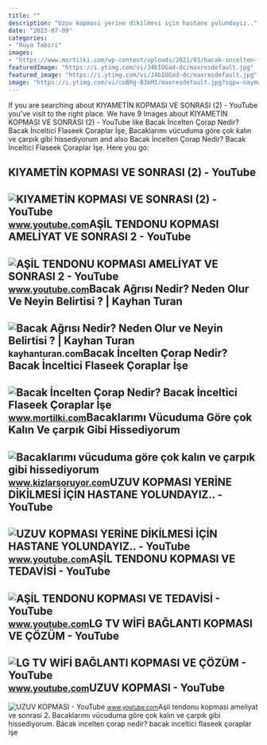 ```yaml
---
title: ""
description: "Uzuv kopmasi yeri̇ne di̇ki̇lmesi̇ i̇çi̇n hastane yolundayiz.."
date: "2023-07-09"
categories:
- "Ruya Tabiri"
images:
- "https://www.mortilki.com/wp-content/uploads/2021/03/bacak-incelten-flaseek-corap-nedir.jpg"
featuredImage: "https://i.ytimg.com/vi/J4bIOGad-dc/maxresdefault.jpg"
featured_image: "https://i.ytimg.com/vi/J4bIOGad-dc/maxresdefault.jpg"
image: "https://i.ytimg.com/vi/coBRg-B3bMI/maxresdefault.jpg?sqp=-oaymwEmCIAKENAF8quKqQMa8AEB-AH-CYAC0AWKAgwIABABGHIgUihBMA8=&amp;rs=AOn4CLByV0uHVKq2JFviTZyyv4bCRG4I1A"
---
```


If you are searching about KIYAMETİN KOPMASI VE SONRASI (2) - YouTube you've visit to the right place. We have 9 Images about KIYAMETİN KOPMASI VE SONRASI (2) - YouTube like Bacak İncelten Çorap Nedir? Bacak İnceltici Flaseek Çoraplar İşe, Bacaklarımı vücuduma göre çok kalın ve çarpık gibi hissediyorum and also Bacak İncelten Çorap Nedir? Bacak İnceltici Flaseek Çoraplar İşe. Here you go:

KIYAMETİN KOPMASI VE SONRASI (2) - YouTube
------------------------------------------

 ![KIYAMETİN KOPMASI VE SONRASI (2) - YouTube](https://i.ytimg.com/vi/J4bIOGad-dc/maxresdefault.jpg) <small>www.youtube.com</small>AŞİL TENDONU KOPMASI AMELİYAT VE SONRASI 2 - YouTube
----------------------------------------------------

 ![AŞİL TENDONU KOPMASI AMELİYAT VE SONRASI 2 - YouTube](https://i.ytimg.com/vi/-IomwthEQhA/maxresdefault.jpg?sqp=-oaymwEmCIAKENAF8quKqQMa8AEB-AGUA4AC0AWKAgwIABABGEAgRihyMA8=&rs=AOn4CLDOHsT2HKxyWRjZIBpuixtMU-Qprg) <small>www.youtube.com</small>Bacak Ağrısı Nedir? Neden Olur Ve Neyin Belirtisi ? | Kayhan Turan
------------------------------------------------------------------

 ![Bacak Ağrısı Nedir? Neden Olur ve Neyin Belirtisi ? | Kayhan Turan](https://kayhanturan.com/wp-content/uploads/asil-tendiniti-ve-asil-tendon-kopmasi-768x441.png) <small>kayhanturan.com</small>Bacak İncelten Çorap Nedir? Bacak İnceltici Flaseek Çoraplar İşe
----------------------------------------------------------------

 ![Bacak İncelten Çorap Nedir? Bacak İnceltici Flaseek Çoraplar İşe](https://www.mortilki.com/wp-content/uploads/2021/03/bacak-incelten-flaseek-corap-nedir.jpg) <small>www.mortilki.com</small>Bacaklarımı Vücuduma Göre çok Kalın Ve çarpık Gibi Hissediyorum
---------------------------------------------------------------

 ![Bacaklarımı vücuduma göre çok kalın ve çarpık gibi hissediyorum](https://cf.kizlarsoruyor.com/q4174981/ee103334-b1d5-46d0-b78b-e0313b07193b.jpg) <small>www.kizlarsoruyor.com</small>UZUV KOPMASI YERİNE DİKİLMESİ İÇİN HASTANE YOLUNDAYIZ.. - YouTube
-----------------------------------------------------------------

 ![UZUV KOPMASI YERİNE DİKİLMESİ İÇİN HASTANE YOLUNDAYIZ.. - YouTube](https://i.ytimg.com/vi/-MC92oeZVcE/maxresdefault.jpg?sqp=-oaymwEmCIAKENAF8quKqQMa8AEB-AH-CYAC0AWKAgwIABABGGUgZShlMA8=&rs=AOn4CLC9_3WyXQdh1yi_zpnRhR0q79X34A) <small>www.youtube.com</small>AŞİL TENDONU KOPMASI VE TEDAVİSİ - YouTube
------------------------------------------

 ![AŞİL TENDONU KOPMASI VE TEDAVİSİ - YouTube](https://i.ytimg.com/vi/UFG0Et59z80/maxresdefault.jpg) <small>www.youtube.com</small>LG TV WİFİ BAĞLANTI KOPMASI VE ÇÖZÜM - YouTube
----------------------------------------------

 ![LG TV WİFİ BAĞLANTI KOPMASI VE ÇÖZÜM - YouTube](https://i.ytimg.com/vi/coBRg-B3bMI/maxresdefault.jpg?sqp=-oaymwEmCIAKENAF8quKqQMa8AEB-AH-CYAC0AWKAgwIABABGHIgUihBMA8=&rs=AOn4CLByV0uHVKq2JFviTZyyv4bCRG4I1A) <small>www.youtube.com</small>UZUV KOPMASI - YouTube
----------------------

 ![UZUV KOPMASI - YouTube](https://i.ytimg.com/vi/1EfsSGI1vdU/maxresdefault.jpg) <small>www.youtube.com</small>Aşi̇l tendonu kopmasi ameli̇yat ve sonrasi 2. Bacaklarımı vücuduma göre çok kalın ve çarpık gibi hissediyorum. Bacak i̇ncelten çorap nedir? bacak i̇nceltici flaseek çoraplar i̇şe
